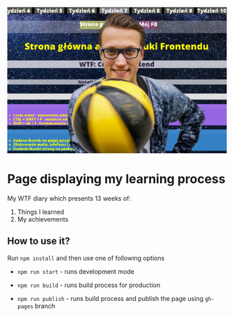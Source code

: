 ![cover](./GitHub/cover.png)

# Page displaying my learning process

My WTF diary which presents 13 weeks of:

1. Things I learned
2. My achievements

## How to use it?

Run `npm install` and then use one of following options

- `npm run start` - runs development mode

- `npm run build` - runs build process for production

- `npm run publish` - runs build process and publish the page using `gh-pages` branch
